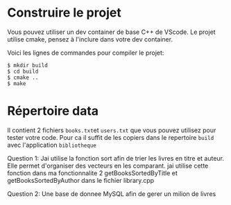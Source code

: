 # Construire le projet
Vous pouvez utiliser un dev container de base C++ de VScode.
Le projet utilise cmake, pensez à l'inclure dans votre dev container.

Voici les lignes de commandes pour compiler le projet:
```
$ mkdir build
$ cd build
$ cmake ..
$ make
```

# Répertoire data

Il contient 2 fichiers `books.txt`et `users.txt` que vous pouvez utilisez pour tester votre code.
Pour ca il suffit de les copiers dans le repertoire `build` avec l'application `bibliotheque`

Question 1:
Jai utilise la fonction sort afin de trier les livres en titre et auteur. Elle permet d'organiser des vecteurs en les comparant. 
jai utilise cette fonction dans ma fonctionnalite 2 getBooksSortedByTitle et getBooksSortedByAuthor dans le fichier library.cpp

Question 2:
Une base de donnee MySQL afin de gerer un milion de livres